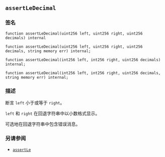 ## `assertLeDecimal`

### 签名

```solidity
function assertLeDecimal(uint256 left, uint256 right, uint256 decimals) internal
```

```solidity
function assertLeDecimal(uint256 left, uint256 right, uint256 decimals, string memory err) internal;
```

```solidity
function assertLeDecimal(int256 left, int256 right, uint256 decimals) internal;
```

```solidity
function assertLeDecimal(int256 left, int256 right, uint256 decimals, string memory err) internal;
```

### 描述

断言 `left` 小于或等于 `right`。

`left` 和 `right` 在回退字符串中以小数格式显示。

可选地在回退字符串中包含错误消息。

### 另请参阅

- [`assertLe`](./assertLe.md)
